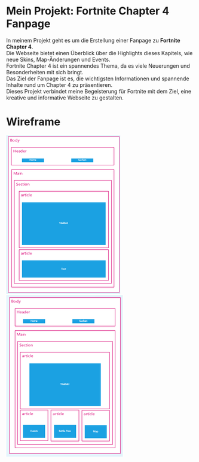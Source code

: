 # Mein Projekt: Fortnite Chapter 4 Fanpage

In meinem Projekt geht es um die Erstellung einer Fanpage zu **Fortnite Chapter 4**.  
Die Webseite bietet einen Überblick über die Highlights dieses Kapitels, wie neue Skins, Map-Änderungen und Events.  
Fortnite Chapter 4 ist ein spannendes Thema, da es viele Neuerungen und Besonderheiten mit sich bringt.  
Das Ziel der Fanpage ist es, die wichtigsten Informationen und spannende Inhalte rund um Chapter 4 zu präsentieren.  
Dieses Projekt verbindet meine Begeisterung für Fortnite mit dem Ziel, eine kreative und informative Webseite zu gestalten.  

# Wireframe

![Wireframe](./images/wireframe-unterseite.png)
![](./images/wireframe-home.png)
